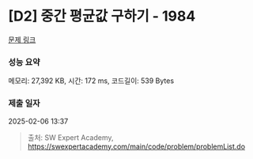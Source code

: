# [D2] 중간 평균값 구하기 - 1984 

[문제 링크](https://swexpertacademy.com/main/code/problem/problemDetail.do?contestProbId=AV5Pw_-KAdcDFAUq) 

### 성능 요약

메모리: 27,392 KB, 시간: 172 ms, 코드길이: 539 Bytes

### 제출 일자

2025-02-06 13:37



> 출처: SW Expert Academy, https://swexpertacademy.com/main/code/problem/problemList.do